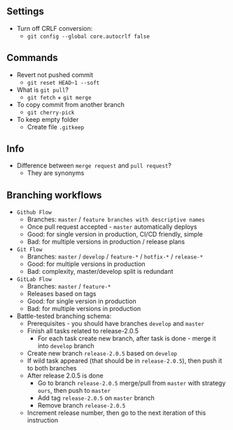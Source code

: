 ## Settings
* Turn off CRLF conversion:
    * `git config --global core.autocrlf false`

## Commands
* Revert not pushed commit
    * `git reset HEAD~1 --soft`
* What is `git pull`? 
    * `git fetch` + `git merge`
* To copy commit from another branch
    * `git cherry-pick`
* To keep empty folder
    * Create file `.gitkeep`

## Info
* Difference between `merge request` and `pull request`?
    * They are synonyms

## Branching workflows
* `Github Flow`
    * Branches: `master` / `feature branches with descriptive names`
    * Once pull request accepted - `master` automatically deploys
    * Good: for single version in production, CI/CD friendly, simple
    * Bad: for multiple versions in production / release plans
* `Git Flow`
    * Branches: `master` / `develop` / `feature-*` / `hotfix-*` / `release-*`
    * Good: for multiple versions in production
    * Bad: complexity, master/develop split is redundant
* `GitLab Flow`
    * Branches: `master` / `feature-*`
    * Releases based on tags
    * Good: for single version in production
    * Bad: for multiple versions in production
* Battle-tested branching schema:
    * Prerequisites - you should have branches `develop` and `master`
    * Finish all tasks related to release-2.0.5
        * For each task create new branch, after task is done - merge it into `develop` branch
    * Create new branch `release-2.0.5` based on `develop`
    * If wild task appeared (that should be in `release-2.0.5`), then push it to both branches
    * After release 2.0.5 is done
        * Go to branch `release-2.0.5` merge/pull from `master` with strategy `ours`, then push to `master`
        * Add tag `release-2.0.5` on `master` branch
        * Remove branch `release-2.0.5`
    * Increment release number, then go to the next iteration of this instruction
